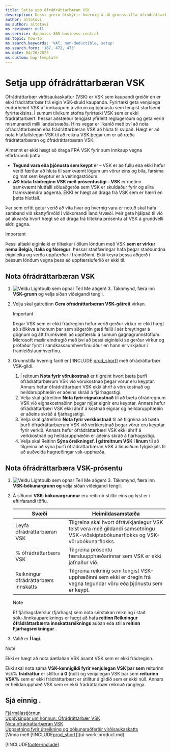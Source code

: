 ```yaml
---
title: Setja upp ófrádráttarbæran VSK
description: Þessi grein útskýrir hvernig á að grunnstilla ófrádráttarbæran VSK í Microsoft Dynamics 365 Business Central.
author: altotovi
ms.author: altotovi
ms.reviewer: null
ms.service: dynamics-365-business-central
ms.topic: how-to
ms.search.keywords: 'VAT, non-deductible, setup'
ms.search.form: '187, 472, 473'
ms.date: 04/26/2023
ms.custom: bap-template
---
```


# Setja upp ófrádráttarbæran VSK

Ófrádráttarbær virðisaukaskattur (VSK) er VSK sem kaupandi greiðir en er ekki frádráttarbær frá eigin VSK-skuld kaupanda. Fyrirtæki geta venjulega endurheimt VSK af innkaupum á vörum og þjónustu sem tengist starfsemi fyrirtækisins. Í sumum tilvikum stofna fyrirtæki VSK sem er ekki frádráttarbært. Þessar aðstæður tengjast yfirleitt reglugerðum og geta verið mismunandi milli landa/svæða. Hins vegar er líkanið með því að nota ófrádráttarbæran eða frádráttarbæran VSK að hluta til svipað. Hægt er að nota hlutfallslegan VSK til að reikna VSK þegar um er að ræða frádráttarbæran og ófrádráttarbæran VSK.

Almennt er ekki hægt að draga FRÁ VSK fyrir sum innkaup vegna eftirfarandi þátta:

- **Tegund vara eða þjónusta sem keypt**  er – VSK er að fullu eða ekki hefur verið færður að hluta til samkvæmt lögum um vörur eins og bíla, farsíma og mat sem keyptur er á veitingastöðum.
- **AÐ hluta frádreginn VSK með prósentustigi – VSK**  er metinn samkvæmt hlutfalli söluaðgerða sem VSK er skuldaður fyrir og allra framkvæmdra aðgerða. EKKI er hægt að draga frá VSK sem er hærri en þetta hlutfall.

Þar sem erfitt getur verið að vita hvar og hvernig vara er notuð skal hafa samband við skattyfirvöld í viðkomandi landi/svæði. Þeir geta hjálpað til við að ákvarða hvort hægt sé að draga frá tiltekna prósentu af VSK á grundvelli eldri gagna.

> [!IMPORTANT]
> Þessi altæki eiginleiki er tiltækur í öllum löndum með VSK **sem er virkur nema Belgía, Ítalía og Noregur**. Þessar staðfæringar hafa þegar staðbundna eiginleika og verða uppfærðar í framtíðinni. Ekki keyra þessa aðgerð í þessum löndum vegna þess að uppfærsluferlið er ekki til.

## Nota ófrádráttarbæran VSK

1.  ![Veldu Lightbulb sem opnar Tell Me aðgerð 3.](media/ui-search/search_small.png "Segðu mér hvað þú vilt gera") Táknmynd, færa inn **VSK-grunn** og velja síðan viðeigandi tengil.
2. Velja skal gátreitinn **Gera ófrádráttarbæran VSK-gátreit** virkan.

    > [!IMPORTANT]
    > Þegar VSK sem er ekki frádreginn hefur verið gerður virkur er ekki hægt að slökkva á honum þar sem aðgerðin gæti falið í sér breytingar á gögnum og átt frumkvæði að uppfærslu á sumum gagnagrunnstöflum. Microsoft mælir eindregið með því að þessi eiginleiki sé gerður virkur og prófaður fyrst í sandkassaumhverfinu áður en hann er virkjaður í framleiðsluumhverfinu.

3. Grunnstilla hvernig farið er [!INCLUDE [prod_short](includes/prod_short.md)] með ófrádráttarbær VSK-gildi.

    1. Í reitnum **Nota fyrir vörukostnað** er tilgreint hvort bæta þurfi ófrádráttarbærum VSK við vörukostnað þegar vörur eru keyptar. Annars hefur ófrádráttarbæri VSK ekki áhrif á vörukostnað og heildarupphæðin er aðeins skráð á fjárhagsstigi.
    2. Velja skal gátreitinn **Nota fyrir eignakostnað** til að bæta ófrádregnum VSK við eignakostnaðinn þegar nýjar eignir eru keyptar. Annars hefur ófrádráttarbæri VSK ekki áhrif á kostnað eignar og heildarupphæðin er aðeins skráð á fjárhagsstigi.
    3. Velja skal gátreitinn **Nota fyrir verkkostnað** til að tilgreina að bæta þurfi ófrádráttarbærum VSK við verkkostnað þegar vörur eru keyptar fyrir verkið. Annars hefur ófrádráttarbæri VSK ekki áhrif á verkkostnað og heildarupphæðin er aðeins skráð á fjárhagsstigi.
    4. Velja skal Reitinn **Sýna óreikningsf. Í gátreitnum VSK í línum** til að tilgreina að sýna þurfi ófrádráttarbæran VSK á línusíðum fylgiskjals til að auðvelda hagræðingar vsk-upphæða.

## Nota ófrádráttarbæra VSK-prósentu

1.  ![Veldu Lightbulb sem opnar Tell Me aðgerð 3.](media/ui-search/search_small.png "Segðu mér hvað þú vilt gera") Táknmynd, færa inn **VSK-bókunargrunn og** velja síðan viðeigandi tengil.
2. Á síðunni **VSK-bókunargrunnur** eru reitirnir stilltir eins og lýst er í eftirfarandi töflu.

    | Svæði | Heimildasamstæða |
    |-------|-------------|
    | Leyfa ófrádráttarbæran VSK | Tilgreina skal hvort ófrávíkjanlegur VSK telst vera með gildandi samsetningu VSK-viðskiptabókunarflokks og VSK-vörubókunarflokks. |
    | % ófrádráttarbærs VSK | Tilgreina prósentu færsluupphæðarinnar sem VSK er ekki jafnaður við. |
    | Reikningur ófrádráttarbærs innskatts | Tilgreina reikning sem tengist VSK-upphæðinni sem ekki er dregin frá vegna tegundar vöru eða þjónustu sem er keypt. |

    > [!NOTE]
    > Ef fjárhagsfærslur (fjárhags) sem nota sérstakan reikning í stað sölu-/innkaupareiknings er hægt að hafa **reitinn Reikningur ófrádráttarbærra innskattsreiknings** auðan eða stilla **reitinn Fjárhagsreikningur** .

3. Valið er **Í lagi**.

> [!NOTE]
> Ekki er hægt að nota áætlaðan VSK ásamt VSK sem er ekki frádreginn.
>
> Ekki skal nota sama **VSK-kennigildi fyrir venjulegan VSK þar sem** reiturinn Vsk% **frádráttur** er stilltur **á 0** (núll) og venjulegan VSK þar sem **reiturinn VSK%** sem er ekki frádráttarbært er stilltur á gildið sem er ekki núll. Annars er heildarupphæð VSK sem er ekki frádráttarbær reiknuð ranglega.

## Sjá einnig .

[Fjármálastjórnun](finance.md)  
[Upplýsingar um hönnun: Ófrádráttarbær VSK](design-details-nondeductible-vat.md)  
[Nota ófrádráttarbæran VSK](finance-how-use-non-deductible-vat.md)  
[Uppsetning fyrir útreikning og bókunaraðferðir virðisaukaskatts](finance-setup-vat.md)  
[Vinna með [!INCLUDE[prod_short](includes/prod_short.md)]](ui-work-product.md)  

[!INCLUDE[footer-include](includes/footer-banner.md)]
